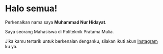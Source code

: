 # Halo semua! 

Perkenalkan nama saya **Muhammad Nur Hidayat**.

Saya seorang Mahasiswa di Politeknik Pratama Mulia.

Jika kamu tertarik untuk berkenalan denganku, silakan ikuti akun [Instagram](https://www.instagram.com/nurhidayat.100) ku ya.
